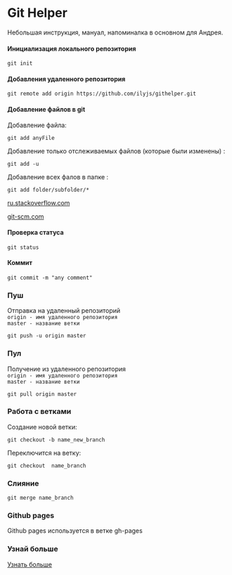 # Git Helper

Небольшая инструкция, мануал, напоминалка в основном для Андрея.

#### Инициализация локального репозитория
```
git init
```

#### Добавления удаленного репозитория
```
git remote add origin https://github.com/ilyjs/githelper.git
```

#### Добавление файлов в git
Добавление файла:
```
git add anyFile
```

Добавление только отслеживаемых файлов (которые были изменены)  :
```
git add -u
```
Добавление всех фалов в папке  :
```
git add folder/subfolder/*
```


[ru.stackoverflow.com](https://ru.stackoverflow.com/questions/431839/%D0%92-%D1%87%D0%B5%D0%BC-%D1%80%D0%B0%D0%B7%D0%BD%D0%B8%D1%86%D0%B0-%D0%BC%D0%B5%D0%B6%D0%B4%D1%83-git-add-add-a-add-u-%D0%B8-add)

[git-scm.com](https://git-scm.com/book/ru/v1/%D0%9E%D1%81%D0%BD%D0%BE%D0%B2%D1%8B-Git-%D0%97%D0%B0%D0%BF%D0%B8%D1%81%D1%8C-%D0%B8%D0%B7%D0%BC%D0%B5%D0%BD%D0%B5%D0%BD%D0%B8%D0%B9-%D0%B2-%D1%80%D0%B5%D0%BF%D0%BE%D0%B7%D0%B8%D1%82%D0%BE%D1%80%D0%B8%D0%B9)

#### Проверка статуса
```
git status
```

#### Коммит
```
git commit -m "any comment"
```


### Пуш
Отправка на удаленный репозиторий <br/>
`origin - имя удаленного репозитория` <br/>
`master - название ветки`
```
git push -u origin master
```

### Пул
Получение из удаленного репозитория <br/>
`origin - имя удаленного репозитория` <br/>
`master - название ветки`
```
git pull origin master
```

### Работа с ветками
Создание новой ветки:
```
git checkout -b name_new_branch
```
Переключится на ветку:
```
git checkout  name_branch
```
### Слияние
```
git merge name_branch
```

### Github pages
Github pages используется в ветке gh-pages

### Узнай больше

[Узнать больше](https://eax.me/git-commands/)



